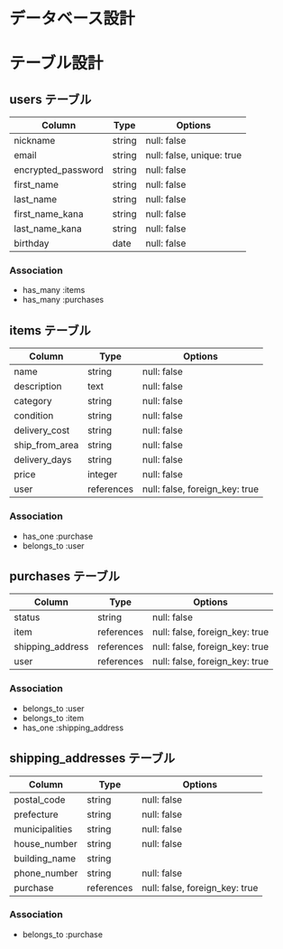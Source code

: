 # データベース設計

# テーブル設計

## users テーブル

| Column             | Type   | Options                   |
| ------------------ | ------ | ------------------------- |
| nickname           | string | null: false               |
| email              | string | null: false, unique: true |
| encrypted_password | string | null: false               |
| first_name         | string | null: false               |
| last_name          | string | null: false               |
| first_name_kana    | string | null: false               |
| last_name_kana     | string | null: false               |
| birthday           | date   | null: false               |

### Association

- has_many :items
- has_many :purchases

## items テーブル

| Column         | Type       | Options                        |
| -------------- | ---------- | ------------------------------ |
| name           | string     | null: false                    |
| description    | text       | null: false                    |
| category       | string     | null: false                    |
| condition      | string     | null: false                    |
| delivery_cost  | string     | null: false                    |
| ship_from_area | string     | null: false                    |
| delivery_days  | string     | null: false                    |
| price          | integer    | null: false                    |
| user           | references | null: false, foreign_key: true |

### Association

- has_one :purchase
- belongs_to :user

## purchases テーブル

| Column           | Type       | Options                        |
| ---------------- | ---------- | ------------------------------ |
| status           | string     | null: false                    |
| item             | references | null: false, foreign_key: true |
| shipping_address | references | null: false, foreign_key: true |
| user             | references | null: false, foreign_key: true |

### Association

- belongs_to :user
- belongs_to :item
- has_one :shipping_address

## shipping_addresses テーブル

| Column         | Type       | Options                        |
| -------------- | ---------- | ------------------------------ |
| postal_code    | string     | null: false                    |
| prefecture     | string     | null: false                    |
| municipalities | string     | null: false                    |
| house_number   | string     | null: false                    |
| building_name  | string     |                                |
| phone_number   | string     | null: false                    |
| purchase       | references | null: false, foreign_key: true |

### Association

- belongs_to :purchase